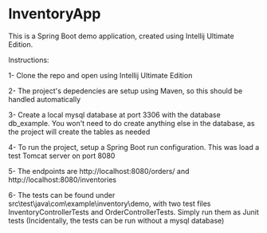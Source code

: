 # InventoryApp

This is a Spring Boot demo application, created using Intellij Ultimate Edition. 

Instructions:

1- Clone the repo and open using Intellij Ultimate Edition

2- The project's depedencies are setup using Maven, so this should be handled automatically

3- Create a local mysql database at port 3306 with the database db_example. You won't need to do create anything else in the database,
as the project will create the tables as needed

4- To run the project, setup a Spring Boot run configuration. This was load a test Tomcat server on port 8080

5- The endpoints are http://localhost:8080/orders/ and http://localhost:8080/inventories

6- The tests can be found under src\test\java\com\example\inventory\demo, with two test files InventoryControllerTests and OrderControllerTests. 
Simply run them as Junit tests (Incidentally, the tests can be run without a mysql database)
